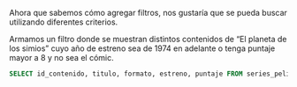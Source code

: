 Ahora que sabemos cómo agregar filtros, nos gustaría que se pueda buscar utilizando diferentes criterios. 

Armamos un filtro donde se muestran distintos contenidos de “El planeta de los simios” cuyo año de estreno sea de 1974 en adelante o tenga puntaje mayor a 8 y no sea el cómic. 

```sql 
SELECT id_contenido, titulo, formato, estreno, puntaje FROM series_peliculas WHERE titulo LIKE "%planeta de los simios%" AND (estreno >= 1974 OR puntaje >= 8) AND NOT formato LIKE "cómic"; 
```

<div
  class='mu-sql-table'
  data-name='series_peliculas'
  data-columns='[{"name": "id_contenido", "pk": true}, "titulo", "formato", "creador", "estreno", "puntaje"]'
  data-rows='[
    [1, "El planeta de los simios", "Novela", "Pierre Boulle", 1963, 9.8], 
    [2, "El planeta de los simios", "Película", "Franklin Schaffner", 1968, 7.9],
    [3, "Escape del plantea de los simios", "Película", "Arthur P. Jacobs", 1971, 6.5],
    [4, "Conquista del planeta de los simios", "Película", "Arthur P. Jacobs", 1972, 6.7], 
    [5, "La batalla por el planeta de los simios", "Película", "Arthur P. Jacobs", 1973, 8.6],
    [6, "El planeta de los simios", "Serie", "Mort Abraham", 1974, 7],
    [7, "Regreso al planeta de los simios", "Serie", "DePatie-Freleng Enterprises", 1975, 7.4],
    [8, "El planeta de los simios", "Cómic", "El planeta de los simios franquicia", 1975, 8.2],
    [9, "El planeta de los simios", "Película", "Tim Burton", 2001, 8],
    [10, "El planeta de los simios: evolución", "Película", "Rupert Wyatt", 2011, 7.8],
    [11, "El planeta de los simios: confrontación", "Película", "Matt Reeves", 2014, 9], 
    [12, "La guerra del planeta de los simios", "Película", "Matt Reeves", 2017, 9.5]
  ]'>
</div>
